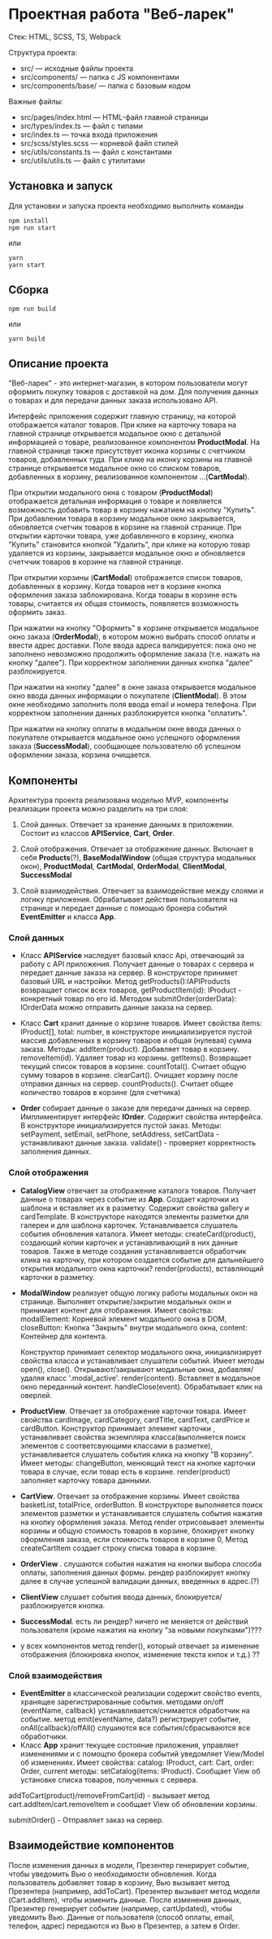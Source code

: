 # Проектная работа "Веб-ларек"

Стек: HTML, SCSS, TS, Webpack

Структура проекта:

- src/ — исходные файлы проекта
- src/components/ — папка с JS компонентами
- src/components/base/ — папка с базовым кодом

Важные файлы:

- src/pages/index.html — HTML-файл главной страницы
- src/types/index.ts — файл с типами
- src/index.ts — точка входа приложения
- src/scss/styles.scss — корневой файл стилей
- src/utils/constants.ts — файл с константами
- src/utils/utils.ts — файл с утилитами

## Установка и запуск

Для установки и запуска проекта необходимо выполнить команды

```
npm install
npm run start
```

или

```
yarn
yarn start
```

## Сборка

```
npm run build
```

или

```
yarn build
```

## Описание проекта

"Веб-ларек" - это интернет-магазин, в котором пользователи могут оформить покупку товаров с доставкой на дом. Для получения данных о товарах и для передачи данных заказа использовано API.

Интерфейс приложения содержит главную страницу, на которой отображается каталог товаров. При клике на карточку товара на главной странице открывается модальное окно с детальной информацией о товаре, реализованное компонентом **ProductModal**. На главной странице также присутствует иконка корзины с счетчиком товаров, добавленных туда. При клике на иконку корзины на главной странице открывается модальное окно со списком товаров, добавленных в корзину, реализованное компонентом ...(**CartModal**).

При открытии модального окна с товаром (**ProductModal**) отображается детальная информация о товаре и появляется возможность добавить товар в корзину нажатием на кнопку "Купить". При добавлении товара в корзину модальное окно закрывается, обновляется счетчик товаров в корзине на главной странице. При открытии карточки товара, уже добавленного в корзину, кнопка "Купить" становится кнопкой "Удалить", при клике на которую товар удаляется из корзины, закрывается модальное окно и обновляется счетччик товаров в корзине на главной странице.

При открытии корзины (**CartModal**) отображается список товаров, добавленных в корзину. Когда товаров нет в корзине кнопка оформления заказа заблокирована. Когда товары в корзине есть товары, считается их общая стоимость, появляется возможность оформить заказ.

При нажатии на кнопку "Оформить" в корзине открывается модальное окно заказа (**OrderModal**), в котором можно выбрать способ оплаты и ввести адрес доставки. Поле ввода адреса валидируется: пока оно не заполнено невозможно продолжить оформление заказа (т.е. нажать на кнопку "далее"). При корректном заполнении данных кнопка "далее" разблокируется.

При нажатии на кнопку "далее" в окне заказа открывается модальное окно ввода данных информации о покупателе (**ClientModal**). В этом окне необходимо заполнить поля ввода email и номера телефона. При корректном заполнении данных разблокируется кнопка "оплатить".

При нажатии на кнопку оплаты в модальном окне ввода данных о покупателе открывается модальное окно успешного оформления заказа (**SuccessModal**), сообщающее пользователю об успешном оформлении заказа, корзина очищается.

## Компоненты

Архитектура проекта реализована моделью MVP, компоненты реализации проекта можно разделить на три слоя:

1. Слой данных. Отвечает за хранение даннымх в приложении. Состоит из классов **APIService**, **Cart**, **Order**.

2. Слой отображения. Отвечает за отображение данных. Включает в себя **Products**(?), **BaseModalWindow** (общая структура модальных окон), **ProductModal**, **CartModal**, **OrderModal**, **ClientModal**, **SuccessModal**

3. Слой взаимодействия. Отвечает за взаимодействие между слоями и логику приложения. Обрабатывает действия пользователя на странице и передает данные с помощью брокера событий **EventEmitter** и класса **App**.

### Слой данных

- Класс **APIService** наследует базовый класс Api, отвечающий за работу с API приложения. Получает данные о товарах с сервера и передает данные заказа на сервер. В конструкторе принимет базовый URL и настройки. Метод getProducts():IAPIProducts возвращает список всех товаров, getProductItem(id): IProduct - конкретный товар по его id. Методом submitOrder(orderData): IOrderData можно отправить данные заказа на сервер.

- Класс **Cart** хранит данные о корзине товаров. Имеет свойства items: IProduct[], total: number, в конструкторе инициализируется пустой массив добавленных в корзину товаров и общая (нулевая) сумма заказа. Методы:
  addItem(product). Добавляет товар в корзину.
  removeItem(id). Удаляет товар из корзины.
  getItems(). Возвращает текущий список товаров в корзине.
  countTotal(). Считает общую сумму товаров в корзине.
  clearCart(). Очищает корзину после отправки данных на сервер.
  countProducts(). Считает общее количество товаров в корзине (для счетчика)

- **Order** собирает данные о заказе для передачи данных на сервер. Имплиментирует интерфейс **IOrder**. Содержит свойства интерфейса. В конструкторе инициализируется пустой заказ. Методы:
  setPayment, setEmail, setPhone, setAddress, setCartData - устанавливают данные заказа.
  validate() - проверяет корректность заполнения данных.

### Слой отображения

- **CatalogView** отвечает за отображение каталога товаров. Получает данные о товарах через событие из **App**. Создает карточки из шаблона и вставляет их в разметку.
  Содержит свойства gallery и cardTemplate. В конструкторе находятся элементы разметки для галереи и для шаблона карточек. Устанавливается слушатель события обновления каталога. Имеет методы:
  createCard(product), создающий копии карточек и устанавливающий в них данные товаров. Также в методе создания устанавливается обработчик клика на карточку, при котором создается событие для дальнейшего открытия модального окна карточки?
  render(products), вставляющий карточки в разметку.
- **ModalWindow** реализует общую логику работы модальных окон на странице. Выполняет открытие/закрытие модальных окон и принимает контент для отображения.
  Имеет свойства:
  modalElement: Корневой элемент модального окна в DOM, closeButton: Кнопка "Закрыть" внутри модального окна, content: Контейнер для контента.

  Конструктор принимает селектор модального окна, инициализирует свойства класса и устанавливает слушатели событий.
  Имеет методы
  open(), close(). Открывают/закрывают модальные окна, добавляя/удаляя класс '.modal_active'.
  render(content). Вставляет в модальное окно переданный контент.
  handleClose(event). Обрабатывает клик на оверлей.

- **ProductView**. Отвечает за отображение карточки товара.
  Имеет свойства cardImage, cardCategory, cardTitle, cardText, cardPrice и cardButton.
  Конструктор принимает элемент карточки , устанавливает свойства экземпляра класса(выполняется поиск элементов с соответсвующими классами в разметке), устанавливается слушатель события клика на кнопку "В корзину".
  Имеет методы:
  changeButton, менюящий текст на кнопке карточки товара в случае, если товар есть в корзине.
  render(product) заполняет карточку товара данными.

- **CartView**. Отвечает за отображение корзины. Имеет свойства basketList, totalPrice, orderButton.
  В конструкторе выполняется поиск элементов разметки и устанавливается слушатель события нажатия на кнопку оформления заказа.
  Метод render отрисовывает элементы корзины и общую стоимость товаров в корзине, блокирует кнопку оформления заказа, если стоимость товаров в корзине 0,
  Метод createCartItem создает строку списка товара в корзине.


- **OrderView** . слушаются события нажатия на кнопки выбора способа оплаты, заполнения данных формы. рендер разблокирует кнопку далее в случае успешной валидации данных, введенных в адрес.(?)

- **ClientView** слушает события ввода данных, блокируется/разблокируется кнопка.

- **SuccessModal**. есть ли рендер? ничего не меняется от действий пользователя (кроме нажатия на кнопку "за новыми покупками")???
- у всех компонентов метод render(), который отвечает за изменение отображения (блокировка кнопок, изменение текста кнпок и т.д.)
  ??

### Слой взаимодействия

- **EventEmitter** в классической реализации содержит свойство events, хранящее зарегистрированные события. методами on/off (eventName, callback) устанавливается/снимается обработчик на событие. метод emit(eventName, data?) регистрирует событие, onAll(callback)/offAll() слушиются все события/сбрасываются все обработчики.
- Класс **App** хранит текущее состояние приложения, управляет изменениями и с помощтю брокера событий уведомляет View/Model об изменениях. Имеет свойства: catalog: IProduct, cart: Cart, order: Order, current
  методы:
  setCatalog(items: IProduct). Сообщает View об установке списка товаров, полученных с сервера.

addToCart(product)/removeFromCart(id) - вызывает метод cart.addItem/cart.removeItem и сообщает View об обновлении корзины.

submitOrder() - Отправляет заказ на сервер.

## Взаимодействие компонентов

После изменения данных в модели, Презентер генерирует событие, чтобы уведомить Вью о необходимости обновления. Когда пользователь добавляет товар в корзину, Вью вызывает метод Презентера (например, addToCart). Презентер вызывает метод модели (Cart.addItem), чтобы изменить данные.
После изменения данных, Презентер генерирует событие (например, cartUpdated), чтобы уведомить Вью.
Данные от пользователя (способ оплаты, email, телефон, адрес) передаются из Вью в Презентер, а затем в Order.
